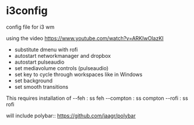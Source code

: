 # i3config

config file for i3 wm

using the video https://www.youtube.com/watch?v=ARKIwOlazKI

- substitute dmenu with rofi
- autostart networkmanager and dropbox
- autostart pulseaudio
- set mediavolume controls (pulseaudio)
- set key to cycle through workspaces like in Windows
- set background
- set smooth transitions


This requires installation of 
--feh : ss feh
--compton : ss compton
--rofi : ss rofi

will include polybar:: https://github.com/jaagr/polybar
